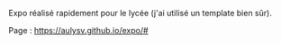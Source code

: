 Expo réalisé rapidement pour le lycée (j'ai utilisé un template bien sûr). 

Page : https://aulysv.github.io/expo/#


